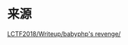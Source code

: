 # 来源
[LCTF2018/Writeup/babyphp's revenge/](https://github.com/LCTF/LCTF2018/tree/master/Writeup/babyphp's%20revenge)
